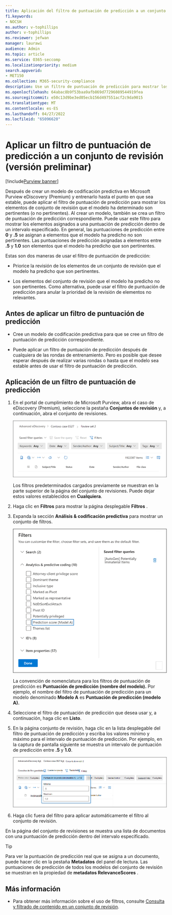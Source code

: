 ```yaml
---
title: Aplicación del filtro de puntuación de predicción a un conjunto de revisión
f1.keywords:
- NOCSH
ms.author: v-tophillips
author: v-tophillips
ms.reviewer: jefwan
manager: laurawi
audience: Admin
ms.topic: article
ms.service: O365-seccomp
ms.localizationpriority: medium
search.appverid:
- MET150
ms.collection: M365-security-compliance
description: Use un filtro de puntuación de predicción para mostrar los elementos que un modelo de codificación predictiva predijo como pertinentes o no pertinentes.
ms.openlocfilehash: 64abac8b9f53baa9afb869d77296089544919fea
ms.sourcegitcommit: e50c13d9be3ed05ecb156d497551acf2c9da9015
ms.translationtype: MT
ms.contentlocale: es-ES
ms.lasthandoff: 04/27/2022
ms.locfileid: "65096620"
---
```

# <a name="apply-a-prediction-score-filter-to-a-review-set-preview"></a>Aplicar un filtro de puntuación de predicción a un conjunto de revisión (versión preliminar)

[!include[Purview banner](../includes/purview-rebrand-banner.md)]

Después de crear un modelo de codificación predictiva en Microsoft Purview eDiscovery (Premium) y entrenarlo hasta el punto en que sea estable, puede aplicar el filtro de puntuación de predicción para mostrar los elementos de conjunto de revisión que el modelo ha determinado son pertinentes (o no pertinentes). Al crear un modelo, también se crea un filtro de puntuación de predicción correspondiente. Puede usar este filtro para mostrar los elementos asignados a una puntuación de predicción dentro de un intervalo especificado. En general, las puntuaciones de predicción entre **0** y **.5** se asignan a elementos que el modelo ha predicho no son pertinentes. Las puntuaciones de predicción asignadas a elementos entre **.5** y **1.0** son elementos que el modelo ha predicho que son pertinentes.

Estas son dos maneras de usar el filtro de puntuación de predicción:

- Priorice la revisión de los elementos de un conjunto de revisión que el modelo ha predicho que son pertinentes.

- Los elementos del conjunto de revisión que el modelo ha predicho no son pertinentes. Como alternativa, puede usar el filtro de puntuación de predicción para anular la prioridad de la revisión de elementos no relevantes.

## <a name="before-you-apply-a-prediction-score-filter"></a>Antes de aplicar un filtro de puntuación de predicción

- Cree un modelo de codificación predictiva para que se cree un filtro de puntuación de predicción correspondiente.

- Puede aplicar un filtro de puntuación de predicción después de cualquiera de las rondas de entrenamiento. Pero es posible que desee esperar después de realizar varias rondas o hasta que el modelo sea estable antes de usar el filtro de puntuación de predicción.

## <a name="apply-a-prediction-score-filter"></a>Aplicación de un filtro de puntuación de predicción

1. En el portal de cumplimiento de Microsoft Purview, abra el caso de eDiscovery (Premium), seleccione la pestaña **Conjuntos de revisión** y, a continuación, abra el conjunto de revisiones.

   ![Haga clic en Filtros para mostrar la página desplegable Filtros.](..\media\PredictionScoreFilter0.png)   

   Los filtros predeterminados cargados previamente se muestran en la parte superior de la página del conjunto de revisiones. Puede dejar estos valores establecidos en **Cualquiera**.

2. Haga clic en **Filtros** para mostrar la página desplegable **Filtros** .

3. Expanda la sección **Análisis & codificación predictiva** para mostrar un conjunto de filtros.

      ![Filtro de puntuación de predicción en la sección De analytics & codificación predictiva.](..\media\PredictionScoreFilter1.png)

   La convención de nomenclatura para los filtros de puntuación de predicción es **Puntuación de predicción (nombre del modelo).** Por ejemplo, el nombre del filtro de puntuación de predicción para un modelo denominado **Modelo A** es **Puntuación de predicción (modelo A).**

4. Seleccione el filtro de puntuación de predicción que desea usar y, a continuación, haga clic en **Listo**.

5. En la página conjunto de revisión, haga clic en la lista desplegable del filtro de puntuación de predicción y escriba los valores mínimo y máximo para el intervalo de puntuación de predicción. Por ejemplo, en la captura de pantalla siguiente se muestra un intervalo de puntuación de predicción entre **.5** y **1.0**.

   ![Valores mínimos y máximos para el filtro de puntuación de predicción.](..\media\PredictionScoreFilter2.png)

6. Haga clic fuera del filtro para aplicar automáticamente el filtro al conjunto de revisión.

  En la página del conjunto de revisiones se muestra una lista de documentos con una puntuación de predicción dentro del intervalo especificado. 

  > [!TIP]
  > Para ver la puntuación de predicción real que se asigna a un documento, puede hacer clic en la pestaña **Metadatos** del panel de lectura. Las puntuaciones de predicción de todos los modelos del conjunto de revisión se muestran en la propiedad de **metadatos RelevanceScores** .

## <a name="more-information"></a>Más información

- Para obtener más información sobre el uso de filtros, consulte [Consulta y filtrado de contenido en un conjunto de revisión](review-set-search.md).
